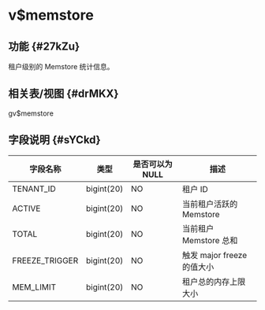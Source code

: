 v$memstore 
===============================



功能 {#27kZu}
-----------

租户级别的 Memstore 统计信息。

相关表/视图 {#drMKX}
---------------

gv$memstore

字段说明 {#sYCkd}
-------------



|    **字段名称**    |   **类型**   | **是否可以为 NULL** |        **描述**        |
|----------------|------------|----------------|----------------------|
| TENANT_ID      | bigint(20) | NO             | 租户 ID                |
| ACTIVE         | bigint(20) | NO             | 当前租户活跃的 Memstore     |
| TOTAL          | bigint(20) | NO             | 当前租户 Memstore 总和     |
| FREEZE_TRIGGER | bigint(20) | NO             | 触发 major freeze 的值大小 |
| MEM_LIMIT      | bigint(20) | NO             | 租户总的内存上限大小           |



